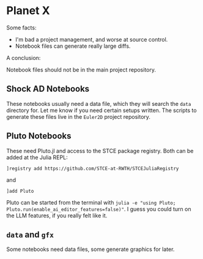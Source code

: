 # Planet X
Some facts:
- I'm bad a project management, and worse at source control. 
- Notebook files can generate really large diffs. 

A conclusion:

Notebook files should not be in the main project repository.

## Shock AD Notebooks

These notebooks usually need a data file, which they will search the `data` directory for. Let me know if you need certain setups written. The scripts to generate these files live in the `Euler2D` project repository.

## Pluto Notebooks

These need Pluto.jl and access to the STCE package registry. Both can be added at the Julia REPL:

```
]registry add https://github.com/STCE-at-RWTH/STCEJuliaRegistry
```

and

```
]add Pluto
```

Pluto can be started from the terminal with `julia -e "using Pluto; Pluto.run(enable_ai_editor_features=false)"`. I guess you could turn on the LLM features, if you really felt like it.

## `data` and `gfx`

Some notebooks need data files, some generate graphics for later.
